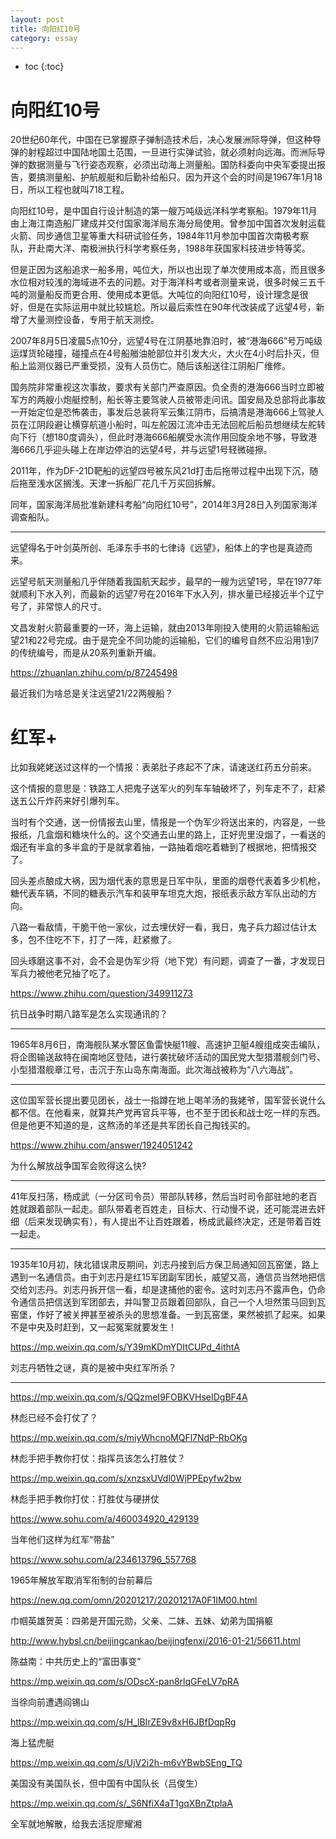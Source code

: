 ```yaml
---
layout: post
title: 向阳红10号
category: essay 
---
```


* toc
{:toc}

# 向阳红10号

20世纪60年代，中国在已掌握原子弹制造技术后，决心发展洲际导弹，但这种导弹的射程超过中国陆地国土范围，一旦进行实弹试验，就必须射向远海。而洲际导弹的数据测量与飞行姿态观察，必须出动海上测量船。国防科委向中央军委提出报告，要搞测量船、护航舰艇和后勤补给船只。因为开这个会的时间是1967年1月18日，所以工程也就叫718工程。

向阳红10号，是中国自行设计制造的第一艘万吨级远洋科学考察船。1979年11月由上海江南造船厂建成并交付国家海洋局东海分局使用。曾参加中国首次发射运载火箭、同步通信卫星等重大科研试验任务，1984年11月参加中国首次南极考察队，开赴南大洋、南极洲执行科学考察任务，1988年获国家科技进步特等奖。

但是正因为这船追求一船多用，吨位大，所以也出现了单次使用成本高，而且很多水位相对较浅的海域进不去的问题。对于海洋科考或者测量来说，很多时候三五千吨的测量船反而更合用、使用成本更低。大吨位的向阳红10号，设计理念是很好，但是在实际运用中就比较尴尬。所以最后索性在90年代改装成了远望4号，新增了大量测控设备，专用于航天测控。

2007年8月5日凌晨5点10分，远望4号在江阴基地靠泊时，被“港海666”号万吨级运煤货轮碰撞，碰撞点在4号船艏油舱部位并引发大火，大火在4小时后扑灭，但船上监测仪器已严重受损，没有人员伤亡。随后该船送往江阴船厂维修。

国务院非常重视这次事故，要求有关部门严查原因。负全责的港海666当时立即被军方的两艘小炮艇控制，船长等主要驾驶人员被带走问讯。国安局及总部将此事故一开始定位是恐怖袭击，事发后总装将军云集江阴市，后搞清是港海666上驾驶人员在江阴段避让横穿航道小船时，叫左舵因江流冲击无法回舵后船员想继续左舵转向下行（想180度调头），但此时港海666船艉受水流作用回旋余地不够，导致港海666几乎迎头碰上在岸边停泊的远望4号，并与远望1号轻微碰擦。

2011年，作为DF-21D靶船的远望四号被东风21d打击后拖带过程中出现下沉，随后拖至浅水区搁浅。天津一拆船厂花几千万买回拆解。

同年，国家海洋局批准新建科考船“向阳红10号”，2014年3月28日入列国家海洋调查船队。

---

远望得名于叶剑英所创、毛泽东手书的七律诗《远望》，船体上的字也是真迹而来。

远望号航天测量船几乎伴随着我国航天起步，最早的一艘为远望1号，早在1977年就顺利下水入列，而最新的远望7号在2016年下水入列，排水量已经接近半个辽宁号了，非常惊人的尺寸。

文昌发射火箭最重要的一环，海上运输，就由2013年刚投入使用的火箭运输船远望21和22号完成。由于是完全不同功能的运输船，它们的编号自然不应沿用1到7的传统编号，而是从20系列重新开编。

https://zhuanlan.zhihu.com/p/87245498

最近我们为啥总是关注远望21/22两艘船？

# 红军+

比如我姥姥送过这样的一个情报：表弟肚子疼起不了床，请速送红药五分前来。

这个情报的意思是：铁路工人把鬼子送军火的列车车轴破坏了，列车走不了，赶紧送五公斤炸药来好引爆列车。

当时有个交通，送一份情报去山里，情报是一个伪军少将送出来的，内容是，一些报纸，几盒烟和糖块什么的。这个交通去山里的路上，正好兜里没烟了，一看送的烟还有半盒的多半盒的于是就拿着抽，一路抽着烟吃着糖到了根据地，把情报交了。

回头差点酿成大祸，因为烟代表的意思是日军中队，里面的烟卷代表着多少机枪，糖代表车辆，不同的糖表示汽车和装甲车坦克大炮，报纸表示敌方军队出动的方向。

八路一看敌情，干脆干他一家伙，过去埋伏好一看，我日，鬼子兵力超过估计太多，包不住吃不下，打了一阵，赶紧撤了。

回头琢磨这事不对，会不会是伪军少将（地下党）有问题，调查了一番，才发现日军兵力被他老兄抽了吃了。

https://www.zhihu.com/question/349911273

抗日战争时期八路军是怎么实现通讯的？

---

1965年8月6日，南海舰队某水警区鱼雷快艇11艘、高速护卫艇4艘组成突击编队，将企图输送敌特在闽南地区登陆，进行袭扰破坏活动的国民党大型猎潜舰剑门号、小型猎潜舰章江号，击沉于东山岛东南海面。此次海战被称为“八六海战”。

---

这位国军营长提出要见团长，战士一指蹲在地上喝羊汤的我姥爷，国军营长说什么都不信。在他看来，就算共产党再官兵平等，也不至于团长和战士吃一样的东西。但是他更不知道的是，这熬汤的羊还是共军团长自己掏钱买的。

https://www.zhihu.com/answer/1924051242

为什么解放战争国军会败得这么快?

---

41年反扫荡，杨成武（一分区司令员）带部队转移，然后当时司令部驻地的老百姓就跟着部队一起走。部队带着老百姓走，目标大、行动慢不说，还可能混进去奸细（后来发现确实有），有人提出不让百姓跟着，杨成武最终决定，还是带着百姓一起走。

---

1935年10月初，陕北错误肃反期间，刘志丹接到后方保卫局通知回瓦窑堡，路上遇到一名通信员。由于刘志丹是红15军团副军团长，威望又高，通信员当然地把信交给刘志丹。刘志丹拆开信一看，却是逮捕他的密令。这时刘志丹不露声色，仍命令通信员把信送到军团部去，并叫警卫员跟着回部队，自己一个人坦然策马回到瓦窑堡，作好了被关押甚至被杀头的思想准备。一到瓦窑堡，果然被抓了起来。如果不是中央及时赶到，又一起冤案就要发生！

https://mp.weixin.qq.com/s/Y39mKDmYDItCUPd_4ithtA

刘志丹牺牲之谜，真的是被中央红军所杀？

---

https://mp.weixin.qq.com/s/QQzmeI9FOBKVHseIDgBF4A

林彪已经不会打仗了？

https://mp.weixin.qq.com/s/miyWhcnoMQFl7NdP-RbOKg

林彪手把手教你打仗：指挥员该怎么打胜仗？

https://mp.weixin.qq.com/s/xnzsxUVdl0WjPPEpyfw2bw

林彪手把手教你打仗：打胜仗与硬拼仗

https://www.sohu.com/a/460034920_429139

当年他们这样为红军“带盐”

https://www.sohu.com/a/234613796_557768

1965年解放军取消军衔制的台前幕后

https://new.qq.com/omn/20201217/20201217A0F1IM00.html

巾帼英雄贺英：四弟是开国元勋，父亲、二妹、五妹、幼弟为国捐躯

http://www.hybsl.cn/beijingcankao/beijingfenxi/2016-01-21/56611.html

陈益南：中共历史上的“富田事变”

https://mp.weixin.qq.com/s/ODscX-pan8rlqGFeLV7pRA

当徐向前遭遇阎锡山

https://mp.weixin.qq.com/s/H_lBIrZE9v8xH6JBfDqpRg

海上猛虎艇

https://mp.weixin.qq.com/s/UjV2i2h-m6vYBwbSEng_TQ

美国没有美国队长，但中国有中国队长（吕俊生）

https://mp.weixin.qq.com/s/_S6NfiX4aT1gqXBnZtpIaA

全军就地解散，给我去活捉廖耀湘
